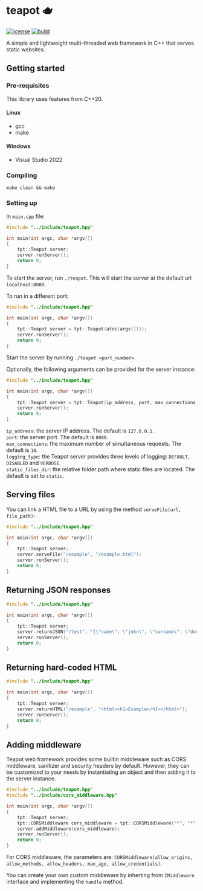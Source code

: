 # teapot 🫖

[![license](https://img.shields.io/badge/license-GPL-green)](https://raw.githubusercontent.com/araujo88/teapot/main/LICENSE)
[![build](https://github.com/araujo88/teapot/actions/workflows/build.yml/badge.svg?branch=main)](https://github.com/araujo88/teapot/actions/workflows/build.yml)

A simple and lightweight multi-threaded web framework in C++ that serves static websites.

## Getting started

### Pre-requisites

This library uses features from C++20.

#### Linux

- gcc
- make

#### Windows

- Visual Studio 2022

### Compiling

`make clean && make`

### Setting up

In `main.cpp` file:

```cpp
#include "../include/teapot.hpp"

int main(int argc, char *argv[])
{
    tpt::Teapot server;
    server.runServer();
    return 0;
}
```

To start the server, run `./teapot`. This will start the server at the default url `localhost:8000`.

To run in a different port:

```cpp
#include "../include/teapot.hpp"

int main(int argc, char *argv[])
{
    tpt::Teapot server = tpt::Teapot(atoi(argv[1]));
    server.runServer();
    return 0;
}

```

Start the server by running `./teapot <port_number>`.

Optionally, the following arguments can be provided for the server instance:

```cpp
#include "../include/teapot.hpp"

int main(int argc, char *argv[])
{
    tpt::Teapot server = tpt::Teapot(ip_address, port, max_connections, logging_type, static_files_dir);
    server.runServer();
    return 0;
}

```

`ip_address`: the server IP address. The default is `127.0.0.1`. <br>
`port`: the server port. The default is `8000`. <br>
`max_connections`: the maximum number of simultaneous requests. The default is `10`. <br>
`logging_type`: the Teapot server provides three levels of logging: `DEFAULT`, `DISABLED` and `VERBOSE`. <br>
`static_files_dir`: the relative folder path where static files are located. The default is set to `static`. <br>

## Serving files

You can link a HTML file to a URL by using the method `serveFile(url, file_path)`:

```cpp
#include "../include/teapot.hpp"

int main(int argc, char *argv[])
{
    tpt::Teapot server;
    server.serveFile("/example", "/example.html");
    server.runServer();
    return 0;
}
```

## Returning JSON responses

```cpp
#include "../include/teapot.hpp"

int main(int argc, char *argv[])
{
    tpt::Teapot server;
    server.returnJSON("/test", "{\"name\": \"john\", \"surname\": \"doe\"}");
    server.runServer();
    return 0;
}
```

## Returning hard-coded HTML

```cpp
#include "../include/teapot.hpp"

int main(int argc, char *argv[])
{
    tpt::Teapot server;
    server.returnHTML("/example", "<html><h1>Example</h1></html>");
    server.runServer();
    return 0;
}
```

## Adding middleware

Teapot web framework provides some builtin middleware such as CORS middleware, sanitizer and security headers by default. However, they can be customized to your needs by instantiating an object and then adding it to the server instance.

```cpp
#include "../include/teapot.hpp"
#include "../include/cors_middleware.hpp"

int main(int argc, char *argv[])
{
    tpt::Teapot server;
    tpt::CORSMiddleware cors_middleware = tpt::CORSMiddleware("*", "*", "*", 86400, true);
    server.addMiddleware(cors_middleware);
    server.runServer();
    return 0;
}
```

For CORS middleware, the parameters are: `CORSMiddleware(allow_origins, allow_methods, allow_headers, max_age, allow_credentials)`.

You can create your own custom middleware by inherting from `IMiddleware` interface and implementing the `handle` method.

